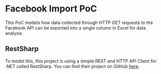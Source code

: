 # Facebook Import PoC
This PoC models how data collected through HTTP GET requests to the Facebook API can be exported into a single column in Excel for data analysis.

## RestSharp
To model this, this project is using a simple REST and HTTP API Client for .NET called RestSharp.
You can find their project on GitHub [here](https://github.com/restsharp/RestSharp).
